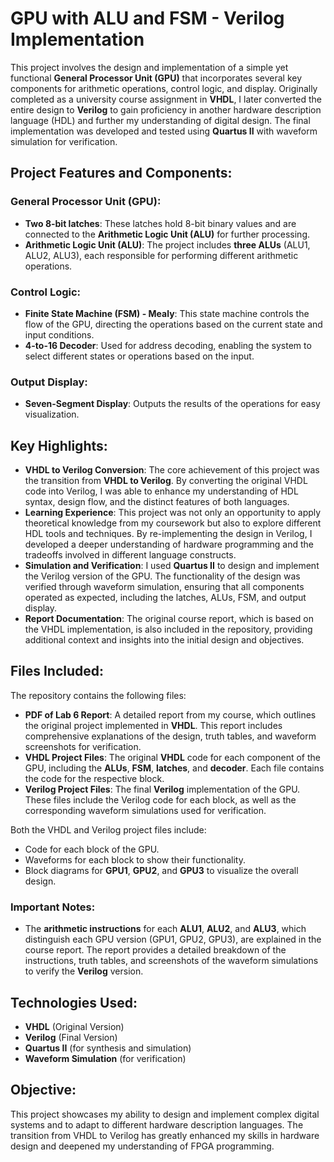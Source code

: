# GPU with ALU and FSM - Verilog Implementation

This project involves the design and implementation of a simple yet functional **General Processor Unit (GPU)** that incorporates several key components for arithmetic operations, control logic, and display. Originally completed as a university course assignment in **VHDL**, I later converted the entire design to **Verilog** to gain proficiency in another hardware description language (HDL) and further my understanding of digital design. The final implementation was developed and tested using **Quartus II** with waveform simulation for verification.

## Project Features and Components:

### **General Processor Unit (GPU):**
- **Two 8-bit latches**: These latches hold 8-bit binary values and are connected to the **Arithmetic Logic Unit (ALU)** for further processing.
- **Arithmetic Logic Unit (ALU)**: The project includes **three ALUs** (ALU1, ALU2, ALU3), each responsible for performing different arithmetic operations.

### **Control Logic:**
- **Finite State Machine (FSM) - Mealy**: This state machine controls the flow of the GPU, directing the operations based on the current state and input conditions.
- **4-to-16 Decoder**: Used for address decoding, enabling the system to select different states or operations based on the input.

### **Output Display:**
- **Seven-Segment Display**: Outputs the results of the operations for easy visualization.

## Key Highlights:
- **VHDL to Verilog Conversion**: The core achievement of this project was the transition from **VHDL to Verilog**. By converting the original VHDL code into Verilog, I was able to enhance my understanding of HDL syntax, design flow, and the distinct features of both languages.
- **Learning Experience**: This project was not only an opportunity to apply theoretical knowledge from my coursework but also to explore different HDL tools and techniques. By re-implementing the design in Verilog, I developed a deeper understanding of hardware programming and the tradeoffs involved in different language constructs.
- **Simulation and Verification**: I used **Quartus II** to design and implement the Verilog version of the GPU. The functionality of the design was verified through waveform simulation, ensuring that all components operated as expected, including the latches, ALUs, FSM, and output display.
- **Report Documentation**: The original course report, which is based on the VHDL implementation, is also included in the repository, providing additional context and insights into the initial design and objectives.

## Files Included:

The repository contains the following files:

- **PDF of Lab 6 Report**: A detailed report from my course, which outlines the original project implemented in **VHDL**. This report includes comprehensive explanations of the design, truth tables, and waveform screenshots for verification.
- **VHDL Project Files**: The original **VHDL** code for each component of the GPU, including the **ALUs**, **FSM**, **latches**, and **decoder**. Each file contains the code for the respective block.
- **Verilog Project Files**: The final **Verilog** implementation of the GPU. These files include the Verilog code for each block, as well as the corresponding waveform simulations used for verification.
  
Both the VHDL and Verilog project files include:
- Code for each block of the GPU.
- Waveforms for each block to show their functionality.
- Block diagrams for **GPU1**, **GPU2**, and **GPU3** to visualize the overall design.

### **Important Notes**:
- The **arithmetic instructions** for each **ALU1**, **ALU2**, and **ALU3**, which distinguish each GPU version (GPU1, GPU2, GPU3), are explained in the course report. The report provides a detailed breakdown of the instructions, truth tables, and screenshots of the waveform simulations to verify the **Verilog** version.

## Technologies Used:
- **VHDL** (Original Version)
- **Verilog** (Final Version)
- **Quartus II** (for synthesis and simulation)
- **Waveform Simulation** (for verification)

## Objective:
This project showcases my ability to design and implement complex digital systems and to adapt to different hardware description languages. The transition from VHDL to Verilog has greatly enhanced my skills in hardware design and deepened my understanding of FPGA programming.
